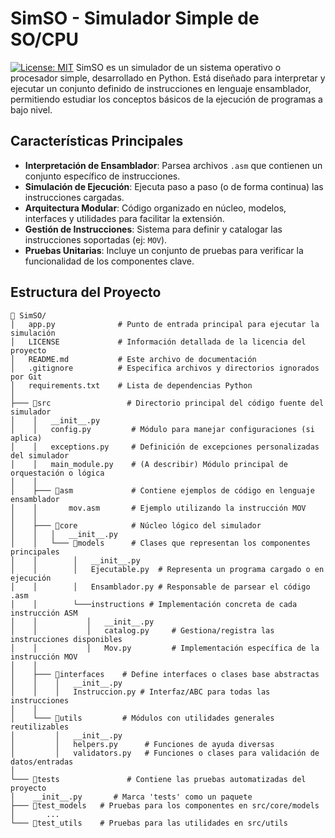 # SimSO - Simulador Simple de SO/CPU

[![License: MIT](https://img.shields.io/badge/License-MIT-blue.svg)](https://opensource.org/licenses/MIT) SimSO es un simulador de un sistema operativo o procesador simple, desarrollado en Python. Está diseñado para interpretar y ejecutar un conjunto definido de instrucciones en lenguaje ensamblador, permitiendo estudiar los conceptos básicos de la ejecución de programas a bajo nivel.

## Características Principales

* **Interpretación de Ensamblador**: Parsea archivos `.asm` que contienen un conjunto específico de instrucciones.
* **Simulación de Ejecución**: Ejecuta paso a paso (o de forma continua) las instrucciones cargadas.
* **Arquitectura Modular**: Código organizado en núcleo, modelos, interfaces y utilidades para facilitar la extensión.
* **Gestión de Instrucciones**: Sistema para definir y catalogar las instrucciones soportadas (ej: `MOV`).
* **Pruebas Unitarias**: Incluye un conjunto de pruebas para verificar la funcionalidad de los componentes clave.

## Estructura del Proyecto
```
📂 SimSO/
│   app.py              # Punto de entrada principal para ejecutar la simulación
│   LICENSE             # Información detallada de la licencia del proyecto
│   README.md           # Este archivo de documentación
│   .gitignore          # Especifica archivos y directorios ignorados por Git
│   requirements.txt    # Lista de dependencias Python
│
├─── 📂src                 # Directorio principal del código fuente del simulador
│    │   __init__.py
│    │   config.py         # Módulo para manejar configuraciones (si aplica)
│    │   exceptions.py     # Definición de excepciones personalizadas del simulador
│    │   main_module.py    # (A describir) Módulo principal de orquestación o lógica
│    │
│    ├─── 📂asm             # Contiene ejemplos de código en lenguaje ensamblador
│    │       mov.asm       # Ejemplo utilizando la instrucción MOV
│    │
│    ├─── 📂core            # Núcleo lógico del simulador
│    │   │   __init__.py
│    │   └─── 📂models      # Clases que representan los componentes principales
│    │        │   __init__.py
│    │        │   Ejecutable.py  # Representa un programa cargado o en ejecución
│    │        │   Ensamblador.py # Responsable de parsear el código .asm
│    │        └───instructions # Implementación concreta de cada instrucción ASM
│    │           │   __init__.py
│    │           │   catalog.py     # Gestiona/registra las instrucciones disponibles
│    │           │   Mov.py         # Implementación específica de la instrucción MOV
│    │
│    ├─── 📂interfaces    # Define interfaces o clases base abstractas
│    │    │   __init__.py
│    │    │   Instruccion.py # Interfaz/ABC para todas las instrucciones
│    │
│    └─── 📂utils         # Módulos con utilidades generales reutilizables
│         │   __init__.py
│         │   helpers.py      # Funciones de ayuda diversas
│         │   validators.py   # Funciones o clases para validación de datos/entradas
│
└─── 📂tests               # Contiene las pruebas automatizadas del proyecto
│    __init__.py       # Marca 'tests' como un paquete
├─── 📂test_models   # Pruebas para los componentes en src/core/models
│       ...
└─── 📂test_utils    # Pruebas para las utilidades en src/utils
```